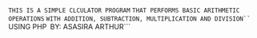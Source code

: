 ```THIS IS A SIMPLE CLCULATOR PROGRAM```
```THAT PERFORMS BASIC ARITHMETIC OPERATIONS```
```WITH ADDITION, SUBTRACTION, MULTIPLICATION AND DIVISION``
```USING PHP```
```BY: ASASIRA ARTHUR```
